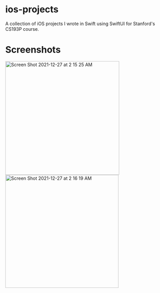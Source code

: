 # ios-projects
A collection of iOS projects I wrote in Swift using SwiftUI for Stanford's CS193P course.


# Screenshots
<img width="355" alt="Screen Shot 2021-12-27 at 2 15 25 AM" src="https://user-images.githubusercontent.com/59630201/147456176-98d7b547-1d44-44bf-a62a-c533ae440356.png">
<img width="353" alt="Screen Shot 2021-12-27 at 2 16 19 AM" src="https://user-images.githubusercontent.com/59630201/147456247-9c488782-25d9-4b0e-8871-f66a1a51cb3d.png">
